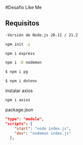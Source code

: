 #Desafio Like Me

## Requisitos

```sh
-Versión de Node.js 20.11 / 21.2
```

```sh
npm init -y
```

```sh
npm i express
```

```sh
npm i -D nodemon
```

```sh
$ npm i pg
```

```sh
$ npm i dotenv
```

instalar axios

```sh
npm i axios
```

package.json

```json
"type": "module",
"scripts": {
    "start": "node index.js",
    "dev": "nodemon index.js"
  },
```
